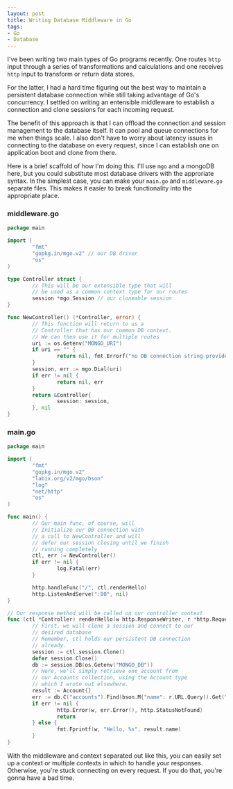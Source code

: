 ```yaml
---
layout: post
title: Writing Database Middleware in Go
tags:
- Go
- Database
---
```


I've been writing two main types of Go programs recently. One routes `http` input through a series of transformations and calculations and one receives `http` input to transform or return data stores.

For the latter, I had a hard time figuring out the best way to maintain a persistent database connection while still taking advantage of Go's concurrency. I settled on writing an entensible middleware to establish a connection and clone sessions for each incoming request. 

The benefit of this approach is that I can offload the connection and session management to the database itself. It can pool and queue connections for me when things scale. I also don't have to worry about latency issues in connecting to the database on every request, since I can establish one on application boot and clone from there.

Here is a brief scaffold of how I'm doing this. I'll use `mgo` and a mongoDB here, but you could substitute most database drivers with the approriate syntax. In the simplest case, you can make your `main.go` and `middleware.go` separate files. This makes it easier to break functionality into the appropriate place.

### middleware.go

```go
package main

import (
        "fmt"
        "gopkg.in/mgo.v2" // our DB driver
        "os"
)

type Controller struct {
        // This will be our extensible type that will
        // be used as a common context type for our routes
        session *mgo.Session // our cloneable session
}

func NewController() (*Controller, error) {
        // This function will return to us a 
        // Controller that has our common DB context.
        // We can then use it for multiple routes
        uri := os.Getenv("MONGO_URI")
        if uri == "" {
                return nil, fmt.Errorf("no DB connection string provided")
        }
        session, err := mgo.Dial(uri)
        if err != nil {
                return nil, err
        }
        return &Controller{
                session: session,
        }, nil
}
```

### main.go

```go
package main

import (
        "fmt"
        "gopkg.in/mgo.v2"
        "labix.org/v2/mgo/bson"
        "log"
        "net/http"
        "os"
)

func main() {
        // Our main func, of course, will
        // Initialize our DB connection with 
        // a call to NewController and will
        // defer our session closing until we finish
        // running completely
        ctl, err := NewController()
        if err != nil {
                log.Fatal(err)
        }

        http.handleFunc("/", ctl.renderHello)
        http.ListenAndServe(":80", nil)
}

// Our response method will be called on our controller context
func (ctl *Controller) renderHello(w http.ResponseWriter, r *http.Request) {
        // First, we will clone a session and connect to our 
        // desired database
        // Remember, ctl holds our persistent DB connection
        // already.
        session := ctl.session.Clone()
        defer session.Close()
        db := session.DB(os.Getenv("MONGO_DB"))
        // Here, we'll simply retrieve one account from 
        // our Accounts collection, using the Account type
        // which I wrote out elsewhere.
        result := Account{}
        err := db.C("accounts").Find(bson.M{"name": r.URL.Query().Get("name")}).One(&result)
        if err != nil {
                http.Error(w, err.Error(), http.StatusNotFound)
                return
        } else {
                fmt.Fprintf(w, "Hello, %s", result.name)
        }
}
```

With the middleware and context separated out like this, you can easily set up a context or multiple contexts in which to handle your responses. Otherwise, you're stuck connecting on every request. If you do that, you're gonna have a bad time.
